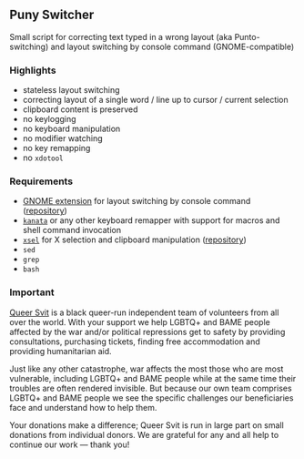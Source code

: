## Puny Switcher ##

Small script for correcting text typed in a wrong layout (aka Punto-switching) and layout switching by console command (GNOME-compatible)

### Highlights ###

- stateless layout switching
- correcting layout of a single word / line up to cursor / current selection
- clipboard content is preserved
- no keylogging
- no keyboard manipulation
- no modifier watching
- no key remapping
- no `xdotool`

### Requirements ###

- [GNOME extension](https://extensions.gnome.org/extension/6691/shyriiwook) for layout switching by console command ([repository](https://github.com/madhead/shyriiwook))
- [`kanata`](https://github.com/jtroo/kanata/) or any other keyboard remapper with support for macros and shell command invocation
- [`xsel`](http://www.kfish.org/software/xsel/) for X selection and clipboard manipulation ([repository](https://github.com/kfish/xsel))
- `sed`
- `grep`
- `bash`

### Important ###

[Queer Svit](https://queersvit.org/) is a black queer-run independent team of volunteers from all over the world. With your support we help LGBTQ+ and BAME people affected by the war and/or political repressions get to safety by providing consultations, purchasing tickets, finding free accommodation and providing humanitarian aid.

‌‌Just like any other catastrophe, war affects the most those who are most vulnerable, including LGBTQ+ and BAME people while at the same time their troubles are often rendered invisible. But because our own team comprises LGBTQ+ and BAME people we see the specific challenges our beneficiaries face and understand how to help them.

‌Your donations make a difference; Queer Svit is run in large part on small donations from individual donors. We are grateful for any and all help to continue our work — thank you!
